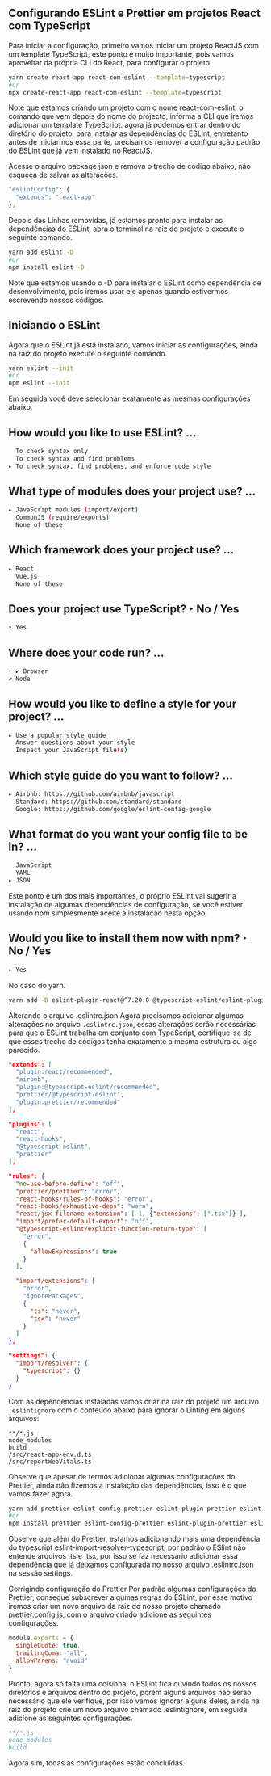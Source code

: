 ## Configurando ESLint e Prettier em projetos React com TypeScript

Para iniciar a configuração, primeiro vamos iniciar um projeto ReactJS com um template TypeScript, este ponto é muito importante, pois vamos aproveitar da própria CLI do React, para configurar o projeto.

```sh
yarn create react-app react-com-eslint --template=typescript
#or
npx create-react-app react-com-eslint --template=typescript
```

Note que estamos criando um projeto com o nome react-com-eslint, o comando que vem depois do nome do projecto, informa a CLI que iremos adicionar um template TypeScript. agora já podemos entrar dentro do diretório do projeto, para instalar as dependências do ESLint, entretanto antes de iniciarmos essa parte, precisamos remover a configuração padrão do ESLint que já vem instalado no ReactJS.

Acesse o arquivo package.json e remova o trecho de código abaixo, não esqueça de salvar as alterações.

```javascript
"eslintConfig": {
  "extends": "react-app"
},
```

Depois das Linhas removidas, já estamos pronto para instalar as dependências do ESLint, abra o terminal na raiz do projeto e execute o seguinte comando.

```sh
yarn add eslint -D
#or
npm install eslint -D
```

Note que estamos usando o -D para instalar o ESLint como dependência de desenvolvimento, pois iremos usar ele apenas quando estivermos escrevendo nossos códigos.

## Iniciando o ESLint

Agora que o ESLint já está instalado, vamos iniciar as configurações, ainda na raiz do projeto execute o seguinte comando.

```sh
yarn eslint --init
#or
npm eslint --init
```

Em seguida você deve selecionar exatamente as mesmas configurações abaixo.

## How would you like to use ESLint? …

```sh
  To check syntax only
  To check syntax and find problems
▸ To check syntax, find problems, and enforce code style
```

## What type of modules does your project use? …

```sh
▸ JavaScript modules (import/export)
  CommonJS (require/exports)
  None of these
```

## Which framework does your project use? …
```sh
▸ React
  Vue.js
  None of these
```

## Does your project use TypeScript? ‣ No / Yes

```sh
‣ Yes
```

## Where does your code run? …

```sh
‣ ✔ Browser
✔ Node
```

## How would you like to define a style for your project? …

```sh
▸ Use a popular style guide
  Answer questions about your style
  Inspect your JavaScript file(s)
```

## Which style guide do you want to follow? …

```sh
▸ Airbnb: https://github.com/airbnb/javascript
  Standard: https://github.com/standard/standard
  Google: https://github.com/google/eslint-config-google
```

## What format do you want your config file to be in? …

```sh
  JavaScript
  YAML
▸ JSON
```

Este ponto é um dos mais importantes, o próprio ESLint vai sugerir a instalação de algumas dependências de configuração, se você estiver usando npm simplesmente aceite a instalação nesta opção.

## Would you like to install them now with npm? ‣ No / Yes

```sh
▸ Yes
```

No caso do yarn.

```sh
yarn add -D eslint-plugin-react@^7.20.0 @typescript-eslint/eslint-plugin@latest eslint-config-airbnb@latest eslint-plugin-import@^2.21.2 eslint-plugin-jsx-a11y@^6.3.0 eslint-plugin-react-hooks@^4 @typescript-eslint/parser@latest
```

Alterando o arquivo .eslintrc.json
Agora precisamos adicionar algumas alterações no arquivo `.eslintrc.json`, essas alterações serão necessárias para que o ESLint trabalha em conjunto com TypeScript, certifique-se de que esses trecho de códigos tenha exatamente a mesma estrutura ou algo parecido.

```JSON
"extends": [
  "plugin:react/recommended",
  "airbnb",
  "plugin:@typescript-eslint/recommended",
  "prettier/@typescript-eslint",
  "plugin:prettier/recommended"
],

"plugins": [
  "react",
  "react-hooks",
  "@typescript-eslint",
  "prettier"
],

"rules": {
  "no-use-before-define": "off",
  "prettier/prettier": "error",
  "react-hooks/rules-of-hooks": "error",
  "react-hooks/exhaustive-deps": "warn",
  "react/jsx-filename-extension": [ 1, {"extensions": [".tsx"]} ],
  "import/prefer-default-export": "off",
  "@typescript-eslint/explicit-function-return-type": [
    "error",
    {
      "allowExpressions": true
    }
  ],

  "import/extensions": [
    "error",
    "ignorePackages",
    {
      "ts": "never",
      "tsx": "never"
    }
  ]
},

"settings": {
  "import/resolver": {
    "typescript": {}
  }
}
```
Com as dependências instaladas vamos criar na raiz do projeto um arquivo `.eslintignore` com o conteúdo abaixo para ignorar o Linting em alguns arquivos:

```
**/*.js
node_modules
build
/src/react-app-env.d.ts
/src/reportWebVitals.ts
```

Observe que apesar de termos adicionar algumas configurações do Prettier, ainda não fizemos a instalação das dependências, isso é o que vamos fazer agora.

```bash
yarn add prettier eslint-config-prettier eslint-plugin-prettier eslint-import-resolver-typescript -D
#or
npm install prettier eslint-config-prettier eslint-plugin-prettier eslint-import-resolver-typescript -D
```

Observe que além do Prettier, estamos adicionando mais uma dependência do typescript eslint-import-resolver-typescript, por padrão o ESlint não entende arquivos .ts e .tsx, por isso se faz necessário adicionar essa dependência que já deixamos configurada no nosso arquivo .eslintrc.json na sessão settings.

Corrigindo configuração do Prettier
Por padrão algumas configurações do Prettier, consegue subscrever algumas regras do ESLint, por esse motivo iremos criar um novo arquivo da raiz do nosso projeto chamado prettier.config.js, com o arquivo criado adicione as seguintes configurações.

```javascript
module.exports = {
  singleQuote: true,
  trailingComa: "all",
  allowParens: "avoid"
}
```

Pronto, agora só falta uma coisinha, o ESLint fica ouvindo todos os nossos diretórios e arquivos dentro do projeto, porém alguns arquivos não serão necessário que ele verifique, por isso vamos ignorar alguns deles, ainda na raiz do projeto crie um novo arquivo chamado .eslintignore, em seguida adicione as seguintes configurações.

```javascript
**/*.js
node_modules
build
```

Agora sim, todas as configurações estão concluídas.
